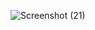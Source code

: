 ![Screenshot (21)](https://github.com/Pavel2424/Profile-Card/assets/97446356/a63e9631-c0c1-46cf-94db-53deca4da593)
